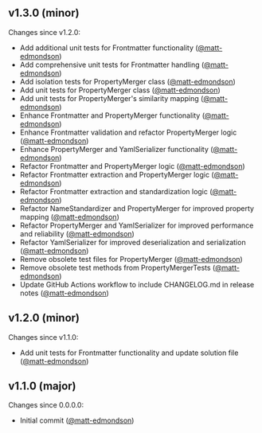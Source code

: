 ## v1.3.0 (minor)

Changes since v1.2.0:

- Add additional unit tests for Frontmatter functionality ([@matt-edmondson](https://github.com/matt-edmondson))
- Add comprehensive unit tests for Frontmatter handling ([@matt-edmondson](https://github.com/matt-edmondson))
- Add isolation tests for PropertyMerger class ([@matt-edmondson](https://github.com/matt-edmondson))
- Add unit tests for PropertyMerger class ([@matt-edmondson](https://github.com/matt-edmondson))
- Add unit tests for PropertyMerger's similarity mapping ([@matt-edmondson](https://github.com/matt-edmondson))
- Enhance Frontmatter and PropertyMerger functionality ([@matt-edmondson](https://github.com/matt-edmondson))
- Enhance Frontmatter validation and refactor PropertyMerger logic ([@matt-edmondson](https://github.com/matt-edmondson))
- Enhance PropertyMerger and YamlSerializer functionality ([@matt-edmondson](https://github.com/matt-edmondson))
- Refactor Frontmatter and PropertyMerger logic ([@matt-edmondson](https://github.com/matt-edmondson))
- Refactor Frontmatter extraction and PropertyMerger logic ([@matt-edmondson](https://github.com/matt-edmondson))
- Refactor Frontmatter extraction and standardization logic ([@matt-edmondson](https://github.com/matt-edmondson))
- Refactor NameStandardizer and PropertyMerger for improved property mapping ([@matt-edmondson](https://github.com/matt-edmondson))
- Refactor PropertyMerger and YamlSerializer for improved performance and reliability ([@matt-edmondson](https://github.com/matt-edmondson))
- Refactor YamlSerializer for improved deserialization and serialization ([@matt-edmondson](https://github.com/matt-edmondson))
- Remove obsolete test files for PropertyMerger ([@matt-edmondson](https://github.com/matt-edmondson))
- Remove obsolete test methods from PropertyMergerTests ([@matt-edmondson](https://github.com/matt-edmondson))
- Update GitHub Actions workflow to include CHANGELOG.md in release notes ([@matt-edmondson](https://github.com/matt-edmondson))

## v1.2.0 (minor)

Changes since v1.1.0:

- Add unit tests for Frontmatter functionality and update solution file ([@matt-edmondson](https://github.com/matt-edmondson))

## v1.1.0 (major)

Changes since 0.0.0.0:

- Initial commit ([@matt-edmondson](https://github.com/matt-edmondson))


